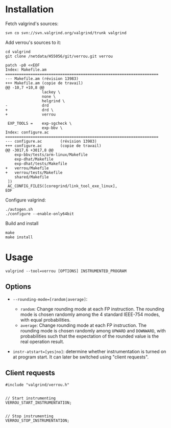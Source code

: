 # Installation

Fetch valgrind's sources:

    svn co svn://svn.valgrind.org/valgrind/trunk valgrind


Add verrou's sources to it:

    cd valgrind
    git clone /netdata/H55056/git/verrou.git verrou

    patch -p0 <<EOF
    Index: Makefile.am
    ===================================================================
    --- Makefile.am (révision 13983)
    +++ Makefile.am (copie de travail)
    @@ -10,7 +10,8 @@
                    lackey \
                    none \
                    helgrind \
    -               drd
    +               drd \
    +               verrou
     
     EXP_TOOLS =    exp-sgcheck \
                    exp-bbv \
    Index: configure.ac
    ===================================================================
    --- configure.ac        (révision 13983)
    +++ configure.ac        (copie de travail)
    @@ -3017,6 +3017,8 @@
        exp-bbv/tests/arm-linux/Makefile
        exp-dhat/Makefile
        exp-dhat/tests/Makefile
    +   verrou/Makefile
    +   verrou/tests/Makefile
        shared/Makefile
     ])
     AC_CONFIG_FILES([coregrind/link_tool_exe_linux],
    EOF


Configure valgrind:

    ./autogen.sh
    ./configure --enable-only64bit


Build and install

    make
    make install


# Usage

    valgrind --tool=verrou [OPTIONS] INSTRUMENTED_PROGRAM


## Options

- `--rounding-mode=[random|average]`:
  - `random`: Change rounding mode at each FP instruction. The rounding mode is
    chosen randomly among the 4 standard IEEE-754 modes, with equal
    probabilities.
  - `average`: Change rounding mode at each FP instruction. The rounding mode is
    chosen randomly among `UPWARD` and `DOWNWARD`, with probabilities such that
    the expectation of the rounded value is the real operation result.

- `instr-atstart=[yes|no]`: determine whether instrumentation is turned on at
  program start. It can later be switched using "client requests".


## Client requests

    #include "valgrind/verrou.h"


    // Start instrumenting
    VERROU_START_INSTRUMENTATION;


    // Stop instrumenting
    VERROU_STOP_INSTRUMENTATION;
